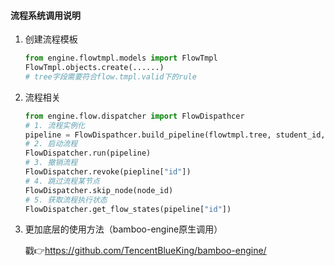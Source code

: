 #### 流程系统调用说明
1. 创建流程模板
    ```python
    from engine.flowtmpl.models import FlowTmpl
    FlowTmpl.objects.create(......)
    # tree字段需要符合flow.tmpl.valid下的rule

2. 流程相关
    ```python
    from engine.flow.dispatcher import FlowDispathcer
    # 1. 流程实例化
    pipeline = FlowDispathcer.build_pipeline(flowtmpl.tree, student_id, club_id)
    # 2. 启动流程
    FlowDispatcher.run(pipeline)
    # 3. 撤销流程
    FlowDispatcher.revoke(piepline["id"])
    # 4. 跳过流程某节点
    FlowDispatcher.skip_node(node_id)
    # 5. 获取流程执行状态
    FlowDispatcher.get_flow_states(pipeline["id"])

3. 更加底层的使用方法（bamboo-engine原生调用）

    戳👉https://github.com/TencentBlueKing/bamboo-engine/
